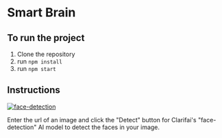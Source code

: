 # Smart Brain

## To run the project

1. Clone the repository
1. run `npm install`
1. run `npm start`


## Instructions
[![face-detection](https://clarifai.com/api/clarifai/main/models/face-detection/badge)](https://clarifai.com/clarifai/main/models/face-detection)

Enter the url of an image and click the "Detect" button for Clarifai's "face-detection" AI model to detect the faces in your image.
